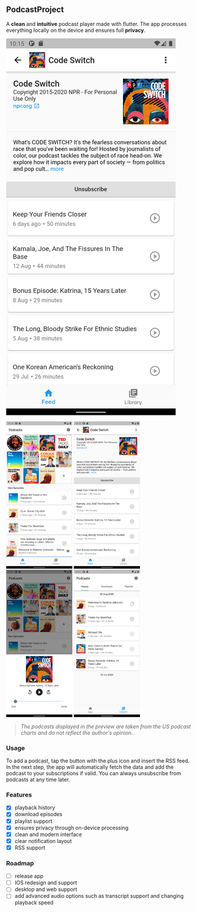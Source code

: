 ## PodcastProject

A **clean** and **intuitive** podcast player made with flutter.
The app processes everything locally on the device and ensures full **privacy**. 

[ ![](./images/preview_2.png) ](./images/preview_1.png)

<div>
  <img src="./images/preview_1.png" height="400"/>
  <img src="./images/preview_2.png" height="400"/>
  <img src="./images/preview_3.png" height="400"/>
  <img src="./images/preview_4.png" height="400"/>
</div>

> _The podcasts displayed in the preview are taken from the US podcast charts and do not reflect the author's opinion._

### Usage
To add a podcast, tap the button with the plus icon and insert the RSS feed. 
In the next step, the app will automatically fetch the data and add the podcast 
to your subscriptions if valid. You can always unsubscribe from podcasts at any 
time later.

### Features
- [x] playback history
- [x] download episodes
- [x] playlist support
- [x] ensures privacy through on-device processing
- [x] clean and modern interface
- [x] clear notification layout
- [x] RSS support

### Roadmap
- [ ] release app
- [ ] IOS redesign and support
- [ ] desktop and web support
- [ ] add advanced audio options such as transcript support and changing playback speed
